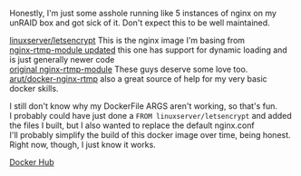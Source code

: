 Honestly, I'm just some asshole running like 5 instances of nginx on my unRAID box and got sick of it.
Don't expect this to be well maintained.

[linuxserver/letsencrypt](https://github.com/linuxserver/docker-letsencrypt) This is the nginx image I'm basing from  
[nginx-rtmp-module updated](https://github.com/sergey-dryabzhinsky/nginx-rtmp-module) this one has support for dynamic loading and is just generally newer code  
[original nginx-rtmp-module](https://github.com/arut/nginx-rtmp-module) These guys deserve some love too.  
[arut/docker-nginx-rtmp](https://github.com/alfg/docker-nginx-rtmp) also a great source of help for my very basic docker skills.

I still don't know why my DockerFile ARGS aren't working, so that's fun.  
I probably could have just done a `FROM linuxserver/letsencrypt` and added the files I built, but I also wanted to replace the default nginx.conf  
I'll probably simplify the build of this docker image over time, being honest. Right now, though, I just know it works.

[Docker Hub](https://hub.docker.com/r/pixelperfect/nginx-letsencrypt-ffmpeg)
